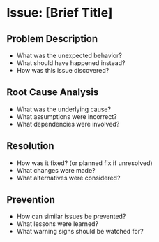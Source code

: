 # Issue: [Brief Title]

## Problem Description
- What was the unexpected behavior?
- What should have happened instead?
- How was this issue discovered?

## Root Cause Analysis
- What was the underlying cause?
- What assumptions were incorrect?
- What dependencies were involved?

## Resolution
- How was it fixed? (or planned fix if unresolved)
- What changes were made?
- What alternatives were considered?

## Prevention
- How can similar issues be prevented?
- What lessons were learned?
- What warning signs should be watched for?